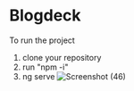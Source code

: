 # Blogdeck
To run the project
1) clone your repository
2) run "npm -i"
3) ng serve
   ![Screenshot (46)](https://github.com/vilol-04/Blogdeck/assets/93644502/f3043838-ca6d-413d-8fe2-1ce637205b4a)
   
